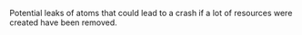 Potential leaks of atoms that could lead to a crash if a lot of resources were created have been removed.
